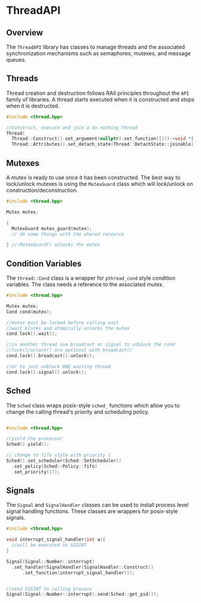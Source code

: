 # ThreadAPI

## Overview

The `ThreadAPI` library has classes to manage threads and the associated synchronization mechanisms such as semaphores, mutexes, and message queues.

## Threads

Thread creation and destruction follows RAII principles throughout the `API` family of libraries. A thread starts executed when it is constructed and stops when it is destructed.

```c++
#include <thread.hpp>

//Construct, execute and join a do nothing thread
Thread(
  Thread::Construct().set_argument(nullptr).set_function([]()->void *{ return nullptr; }), 
  Thread::Attributes().set_detach_state(Thread::DetachState::joinable)).join();
```

## Mutexes

A mutex is ready to use once it has been constructed. The best way to lock/unlock mutexes is using the `MutexGuard` class which will lock/unlock on construction/deconstruction.

```c++
#include <thread.hpp>

Mutex mutex;

{
  MutexGuard mutex_guard(mutex);
  // do some things with the shared resource

} //~MutexGuard() unlocks the mutex
```

## Condition Variables

The `thread::Cond` class is a wrapper for `pthread_cond` style condition variables. The class needs a reference to the associated mutex.

```c++
#include <thread.hpp>

Mutex mutex;
Cond cond(mutex);

//mutex must be locked before calling wait
//wait blocks and atomically unlocks the mutex
cond.lock().wait();

//in another thread use broadcast or signal to unblock the cond
//lock()/unlock() are optional with broadcast()
cond.lock().broadcast().unlock();

//or to just unblock ONE waiting thread
cond.lock().signal().unlock();
```

## Sched

The `Sched` class wraps posix-style `sched_` functions which allow you to change the calling thread's priority and scheduling policy.

```c++

#include <thread.hpp>

//yield the processor
Sched().yield();

// change to fifo style with priority 1
Sched().set_scheduler(Sched::SetScheduler()
  .set_policy(Sched::Policy::fifo)
  .set_priority(1));
```

## Signals

The `Signal` and `SignalHandler` classes can be used to install process level signal handling functions. These classes are wrappers for posix-style signals.

```c++
#include <thread.hpp>

void interrupt_signal_handler(int a){
  //will be executed on SIGINT
}

Signal(Signal::Number::interrupt)
  .set_handler(SignalHandler(SignalHandler::Construct()
      .set_function(interrupt_signal_handler)));


//send SIGINT to calling process
Signal(Signal::Number::interrupt).send(Sched::get_pid());
```


